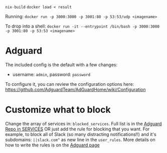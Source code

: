 `nix-build`
`docker load < result`

Running:
`docker run -p 3000:3000 -p 3001:80 -p 53:53/udp <imagename>`

To drop into a shell:
`docker run -it --entrypoint /bin/bash -p 3000:3000 -p 3001:80 -p 53:53 <imagename>`

# Adguard

The included config is the default with a few changes:
- username: `admin`, password: `password`

To configure it, you can review the configuration options here: https://github.com/AdguardTeam/AdGuardHome/wiki/Configuration

# Customize what to block
Change the array of services in: `blocked_services`. Full list is in the [Adguard Repo in SERVICES](https://github.com/AdguardTeam/AdGuardHome/blob/master/client/src/helpers/constants.js)
OR
just add the rule for blocking that you want. For example, to block all of Slack (so many distracting notifications!!) and it's subdomains: `||slack.com^` as new line in the `user_rules`. More details on how to write the rules is on the [Adguard page](https://github.com/AdguardTeam/AdGuardHome/wiki/Hosts-Blocklists#adblock-style)
